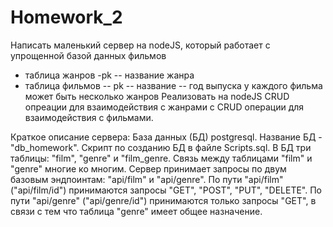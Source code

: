 # Homework_2

Написать маленький сервер на nodeJS, который работает с упрощенной базой данных фильмов

- таблица жанров
  -pk
  -- название жанра
- таблица фильмов
  -- pk
  -- название
  -- год выпуска
  у каждого фильма может быть несколько жанров
  Реализовать на nodeJS CRUD опреации для взаимодействия с жанрами с CRUD операции для взаимодействия с фильмами.

Краткое описание сервера:
База данных (БД) postgresql. Название БД - "db_homework". Скрипт по созданию БД в файле Scripts.sql. В БД три таблицы: "film", "genre" и "film_genre. Связь между таблицами "film" и "genre" многие ко многим. Сервер принимает запросы по двум базовым эндпоинтам: "api/film" и "api/genre". По пути "api/film"("api/film/id") принимаются запросы "GET", "POST", "PUT", "DELETE". По пути "api/genre" ("api/genre/id") принимаются только запросы "GET", в связи с тем что таблица "genre" имеет общее назначение.

